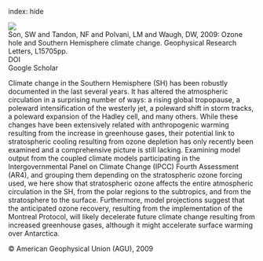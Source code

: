 index: hide

<div class="Citation">
    <div class="Citation-thumb CitationThumb-linked"  data-href="https://doi.org/10.1029/2009gl038671">
      <img src="https://static.claimspace.cloud/climate-study-static/refs/thumbs/11/Son_et_al_2009b-thumb.png" />
    </div>

  <div class="Citation-body">
    <div class="Citation-text">Son, SW and Tandon, NF and Polvani, LM and Waugh, DW, 2009: Ozone hole and Southern Hemisphere climate change. <span class="Article-journal">Geophysical Research Letters, </span><span class="Article-volume"></span>L15705pp.</div>
    <div class="Citation-links">
      <div class="CitationLink" data-href="https://doi.org/10.1029/2009gl038671">
        <div class="CitationLink-icon CitationLink-Doi"></div>
        <div class="CitationLink-text">DOI</div>
      </div>
      <div class="CitationLink" data-href="https://scholar.google.com/scholar?q=10.1029/2009gl038671">
        <div class="CitationLink-icon CitationLink-Scholar"></div>
        <div class="CitationLink-text">Google Scholar</div>
      </div>
    </div>
  </div>
</div>

Climate change in the Southern Hemisphere (SH) has been robustly documented in the last several years. It has altered the atmospheric circulation in a surprising number of ways: a rising global tropopause, a poleward intensification of the westerly jet, a poleward shift in storm tracks, a poleward expansion of the Hadley cell, and many others. While these changes have been extensively related with anthropogenic warming resulting from the increase in greenhouse gases, their potential link to stratospheric cooling resulting from ozone depletion has only recently been examined and a comprehensive picture is still lacking. Examining model output from the coupled climate models participating in the Intergovernmental Panel on Climate Change (IPCC) Fourth Assessment (AR4), and grouping them depending on the stratospheric ozone forcing used, we here show that stratospheric ozone affects the entire atmospheric circulation in the SH, from the polar regions to the subtropics, and from the stratosphere to the surface. Furthermore, model projections suggest that the anticipated ozone recovery, resulting from the implementation of the Montreal Protocol, will likely decelerate future climate change resulting from increased greenhouse gases, although it might accelerate surface warming over Antarctica.

<div class="Citation-copy">
&copy; American Geophysical Union (AGU), 2009
</div>